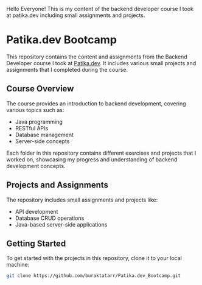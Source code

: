 Hello Everyone!
This is my content of the backend developer course I took at patika.dev including small assignments and projects.

# Patika.dev Bootcamp

This repository contains the content and assignments from the Backend Developer course I took at [Patika.dev](https://www.patika.dev). It includes various small projects and assignments that I completed during the course.

## Course Overview

The course provides an introduction to backend development, covering various topics such as:

- Java programming
- RESTful APIs
- Database management
- Server-side concepts

Each folder in this repository contains different exercises and projects that I worked on, showcasing my progress and understanding of backend development concepts.

## Projects and Assignments

The repository includes small assignments and projects like:

- API development
- Database CRUD operations
- Java-based server-side applications

## Getting Started

To get started with the projects in this repository, clone it to your local machine:

```bash
git clone https://github.com/buraktatarr/Patika.dev_Bootcamp.git
